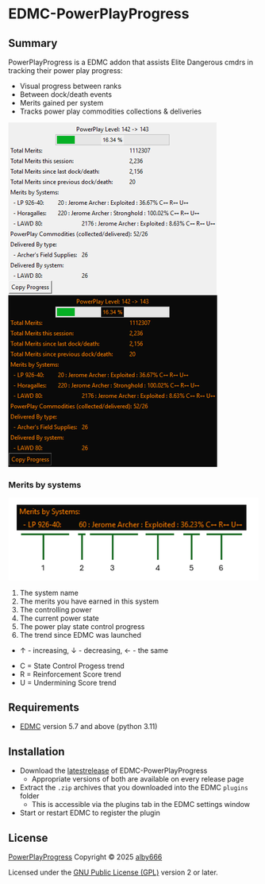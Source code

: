 # EDMC-PowerPlayProgress

## Summary

PowerPlayProgress is a EDMC addon that assists Elite Dangerous cmdrs in tracking their power play progress:

* Visual progress between ranks
* Between dock/death events 
* Merits gained per system
* Tracks power play commodities collections & deliveries

<img src="screen_shot.png"> <img src="screen_shot_dark.png">

### Merits by systems

<img src="merits_menu_help.png">

1. The system name
2. The merits you have earned in this system
3. The controlling power
4. The current power state
5. The power play state control progress
6. The trend since EDMC was launched
  - ↑ - increasing, ↓ - decreasing, ← - the same
  * C = State Control Progess trend
  * R = Reinforcement Score trend
  * U = Undermining Score trend

## Requirements
* [EDMC] version 5.7 and above (python 3.11)

## Installation

* Download the [latestrelease] of EDMC-PowerPlayProgress
  * Appropriate versions of both are available on every release page
* Extract the `.zip` archives that you downloaded into the EDMC `plugins` folder
  * This is accessible via the plugins tab in the EDMC settings window
* Start or restart EDMC to register the plugin

## License

[PowerPlayProgress] Copyright © 2025 [alby666]

Licensed under the [GNU Public License (GPL)][GPLv2] version 2 or later.

[EDMC]: https://github.com/EDCD/EDMarketConnector/wiki
[PowerPlayProgress]: https://github.com/alby666/EDMC-PowerPlayProgress
[latestrelease]: https://github.com/alby666/EDMC-PowerPlayProgress/releases/latest
[GPLv2]: http://www.gnu.org/licenses/gpl-2.0.html
[alby666]: https://github.com/alby666

